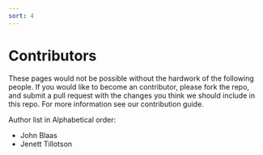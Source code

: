 ```yaml
---
sort: 4
---
```


# Contributors

These pages would not be possible without the hardwork of the following people. If you would like to become an contributor, please fork the repo, and submit a pull request with the changes you think we should include in this repo. For more information see our contribution guide.

Author list in Alphabetical order:

* John Blaas
* Jenett Tillotson

